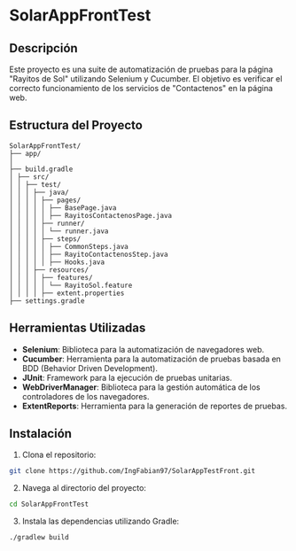 # SolarAppFrontTest

## Descripción

Este proyecto es una suite de automatización de pruebas para la página "Rayitos de Sol" utilizando Selenium y Cucumber. El objetivo es verificar el correcto funcionamiento de los servicios de "Contactenos" en la página web.

## Estructura del Proyecto
```
SolarAppFrontTest/
├── app/
│
├── build.gradle
│ ├── src/
│ │ ├── test/
│ │ │ ├── java/
│ │ │ │ ├── pages/
│ │ │ │ │ ├── BasePage.java
│ │ │ │ │ ├── RayitosContactenosPage.java
│ │ │ │ ├── runner/
│ │ │ │ │ └── runner.java
│ │ │ │ ├── steps/
│ │ │ │ │ ├── CommonSteps.java
│ │ │ │ │ ├── RayitoContactenosStep.java
│ │ │ │ │ ├── Hooks.java
│ │ │ ├── resources/
│ │ │ │ ├── features/
│ │ │ │ │ └── RayitoSol.feature
│ │ │ │ ├── extent.properties
├── settings.gradle
```
## Herramientas Utilizadas

- **Selenium**: Biblioteca para la automatización de navegadores web.
- **Cucumber**: Herramienta para la automatización de pruebas basada en BDD (Behavior Driven Development).
- **JUnit**: Framework para la ejecución de pruebas unitarias.
- **WebDriverManager**: Biblioteca para la gestión automática de los controladores de los navegadores.
- **ExtentReports**: Herramienta para la generación de reportes de pruebas.

## Instalación

1. Clona el repositorio:

```sh
git clone https://github.com/IngFabian97/SolarAppTestFront.git
```
2. Navega al directorio del proyecto:
```sh
cd SolarAppFrontTest
```
3. Instala las dependencias utilizando Gradle:
```sh
./gradlew build
```
